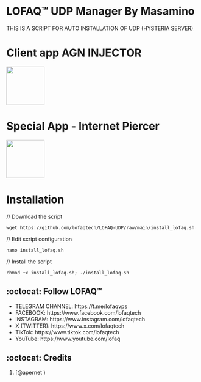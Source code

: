 # LOFAQ™ UDP Manager By Masamino

THIS IS A SCRIPT FOR AUTO INSTALLATION OF UDP (HYSTERIA SERVER) 



# Client app AGN INJECTOR

<p>
<a href="https://play.google.com/store/apps/details?id=com.agn.injector"><img src="https://play.google.com/intl/en_us/badges/images/generic/en-play-badge.png" height="100"></a>
</p>

# Special App - Internet Piercer

<p>
<a href="https://play.google.com/store/apps/details?id=com.internet.piercer"><img src="https://play.google.com/intl/en_us/badges/images/generic/en-play-badge.png" height="100"></a>
</p>


# Installation


// Download the script
```
wget https://github.com/lofaqtech/LOFAQ-UDP/raw/main/install_lofaq.sh
```
// Edit script configuration 
```
nano install_lofaq.sh
```
// Install the script
```
chmod +x install_lofaq.sh; ./install_lofaq.sh
```

## :octocat: Follow LOFAQ™
<ul>
 <li>TELEGRAM CHANNEL: https://t.me/lofaqvps</li>
 <li>FACEBOOK: https://www.facebook.com/lofaqtech</li>
 <li>INSTAGRAM: https://www.instagram.com/lofaqtech</li>
 <li>X (TWITTER): https://www.x.com/lofaqtech</li>
 <li>TikTok: https://www.tiktok.com/lofaqtech</li>
 <li>YouTube: https://www.youtube.com/lofaq</li>
 
 </ul>
 
## :octocat: Credits

1. [@apernet )
